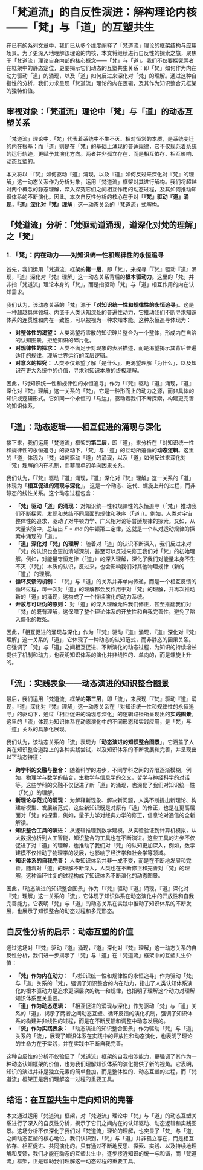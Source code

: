 # 「梵道流」的自反性演进：解构理论内核——「梵」与「道」的互塑共生

在已有的系列文章中，我们已从多个维度阐释了「梵道流」理论的框架结构与应用场景。为了更深入地理解该理论的内核，本文将继续进行自反性的探索之旅，聚焦于「梵道流」理论自身内部的核心概念——「梵」与「道」。我们不仅要探究两者在框架中的静态定位，更要揭示它们动态的互塑共生关系：即「梵」如何作为内在动力驱动「道」的涌现，以及「道」如何反过来深化对「梵」的理解。通过这种自指性的分析，我们力求呈现「梵道流」理论的内在逻辑，及其作为知识整合元框架的独特价值。

## 审视对象：「梵道流」理论中「梵」与「道」的动态互塑关系

「梵道流」理论中，「梵」代表着系统中不生不灭、相对恒常的本质，是系统变迁的内在根基；而「道」则是在「梵」的基础上涌现的普适规律，它不仅规范着系统的运行轨迹，更赋予其演化方向。两者并非孤立存在，而是相互依存、相互影响、动态互塑的。

本文将以「『梵』如何驱动『道』涌现，以及『道』如何反过来深化对『梵』的理解」这一动态关系作为分析对象，运用「梵道流」框架对其进行解构。我们将超越对两个概念的静态理解，深入探究它们之间相互作用的动态过程，及其如何推动知识体系的不断演化。因此，本次自反性分析的核心在于对「**『梵』驱动『道』涌现，『道』深化对『梵』理解**」这一动态关系的「梵道流」式解构。

## 「梵道流」分析：「梵驱动道涌现，道深化对梵的理解」之「梵」

### 1. 「梵」：内在动力——对知识统一性和规律性的永恒追寻

首先，我们运用「梵道流」框架的**第一层**，即「梵」，来探寻「『梵』驱动『道』涌现，『道』深化对『梵』理解」这一动态关系背后的**根本驱动力**。这里的「梵」并非指「梵道流」理论本身的「梵」，而是指驱动「梵」与「道」相互作用的内在认知需求。

我们认为，该动态关系的「梵」源于「**对知识统一性和规律性的永恒追寻**」。这是一种超越具体领域、内嵌于人类认知深处的普遍性动力，它推动我们不断寻求知识体系的连贯性和内在一致性，可以被视为一种求知本能。这种永恒追寻体现为：

*   **对整体性的渴望：** 人类渴望将零散的知识碎片整合为一个整体，形成内在自洽的认知图景，拒绝知识的碎片化。
*   **对规律性的探求：** 人类不满足于对现象的表层描述，而是渴望揭示其背后普遍适用的规律，理解世界运行的深层逻辑。
*   **对意义的探究：** 人类不仅希望了解「是什么」，更渴望理解「为什么」，以及知识在更大系统中的价值，寻求对知识本质的终极理解。

因此，「对知识统一性和规律性的永恒追寻」作为「『梵』驱动『道』涌现，『道』深化对『梵』理解」这一关系的「梵」，它是一种形而上的动力之源，而非具体的知识或逻辑形式。它如同一个永恒的「马达」，驱动着我们不断探索，构建更完善的知识体系。

## 「道」：动态逻辑——相互促进的涌现与深化

接下来，我们运用「梵道流」框架的**第二层**，即「道」，来分析在「对知识统一性和规律性的永恒追寻」的驱动下，「梵」与「道」的互动所遵循的**动态逻辑**。这里的「道」体现为「梵」如何驱动「道」的涌现，以及「道」如何反过来深化对「梵」理解的内在机制，而非简单的单向因果关系。

我们认为，「『梵』驱动『道』涌现，『道』深化对『梵』理解」这一关系的「道」体现为「**相互促进的涌现与深化**」， 这是一个动态、迭代、螺旋上升的过程，而非静态的线性关系。这个动态过程包含：

*   **「梵」驱动「道」的涌现：** 对知识统一性和规律性的永恒追寻（「梵」）推动我们不断探索、发现和总结不同层面的规律和秩序（「道」）。例如，人类对宇宙整体性的追求，驱动了对牛顿力学、广义相对论等普适规律的探索。又如，从大量实验中，总结出 $F=ma$ 的牛顿第二定律，这就是一个从对运动规律的探索中涌现的「道」。
*   **「道」深化对「梵」的理解：** 随着对「道」的认识不断深入，我们反过来对「梵」的认识也会更加清晰深刻，甚至可以反过来修正我们对「梵」的初始理解。例如，对能量守恒定律（「道」）的深入理解，深化了我们对能量本身不生不灭（「梵」）本质的认识，反过来，也会影响我们对其他物理规律（新的「道」）的理解。
*   **循环反馈的机制：** 「梵」与「道」的关系并非单向传递，而是一个相互反馈的循环过程，每一次对「道」的理解都会反作用于对「梵」的理解，并再次推动新的「道」的涌现，这构成了一个持续演化的动力系统。
*   **开放与可证伪的原则：** 对「道」的深入理解允许我们修正，甚至推翻我们对「梵」的既有理解，这保障了整个理论体系的开放性和自我完善性，避免了陷入僵化的教条。

因此，「相互促进的涌现与深化」作为「『梵』驱动『道』涌现，『道』深化对『梵』理解」这一关系的「道」，它体现了一种动态的认知范式，而非静态的因果关系。它强调了「梵」与「道」之间相互促进、不断演化的动态过程，为知识的持续增长提供了机制和动力，也表明知识体系的演化并非线性的、单向的，而是螺旋上升的。

## 「流」：实践表象——动态演进的知识整合图景

最后，我们运用「梵道流」框架的**第三层**，即「流」，来展现「『梵』驱动『道』涌现，『道』深化对『梵』理解」这一动态关系在「对知识统一性和规律性的永恒追寻」的驱动下，通过「相互促进的涌现与深化」的逻辑路径所呈现出的**实践图景**。这里的「流」体现为知识体系在动态演化中的不同形态和实践应用，是「梵」与「道」关系的具象化展现。

我们认为，该动态关系的「流」表现为「**动态演进的知识整合图景**」。它涵盖了人类在知识整合道路上的各种实践尝试，以及知识体系的不断发展和完善，并呈现出以下动态特征：

*   **跨学科的交融与整合：** 随着科学的进步，不同学科之间的界限逐渐模糊，例如，物理学与数学的结合，生物学与信息学的交叉，哲学与神经科学的对话等。这些学科的交融不仅促进了新「道」的涌现，也深化了我们对知识统一性（「梵」）的理解。
*   **新理论与范式的涌现：** 为解释新现象、解决新问题，人类不断提出新理论、构建新模型、发展新范式，这些新知识既是对原有「道」的修正，也是在更高层面对「梵」的探索，例如，量子力学对经典力学的修正，信息论对通信的全新解读。
*   **知识整合工具的演进：** 从逻辑推理到数学建模，从实验验证到计算机模拟，从大数据分析到人工智能，知识整合的工具也在不断演进。这些工具的进步不仅促进了对「道」的理解，也推动了我们对「梵」的认知更加深入，例如，数学建模不仅推动了物理学的发展，也影响了经济学和社会学等领域。
*   **知识体系的自我完善：** 人类知识体系并非一成不变，而是在不断地发展和完善。随着对「道」的理解不断深入，人类也在不断修正和完善对「梵」的理解，这种循环往复的过程构成了知识体系不断演化的动态图景。

因此，「动态演进的知识整合图景」作为「『梵』驱动『道』涌现，『道』深化对『梵』理解」这一关系的「流」，它体现了知识体系在动态演化中的开放性和自我完善能力。它表明「梵」与「道」的动态关系在实践中推动了知识体系的不断发展，也展示了知识整合的动态过程和多元形态。

## 自反性分析的启示：动态互塑的价值

通过这场对「『梵』驱动『道』涌现，『道』深化对『梵』理解」这一动态关系的自反性分析，我们进一步揭示了「梵」与「道」在「梵道流」框架中的互塑共生价值：

*   **「梵」作为内在动力：** 「对知识统一性和规律性的永恒追寻」作为驱动「梵」与「道」关系的「梵」，强调了知识整合的内在动力，指出了人类认知体系演化的根本驱动力是追求更深层次的统一和规律，也指明了理解这个动力对理解知识体系至关重要。
*   **「道」作为动态逻辑：** 「相互促进的涌现与深化」作为驱动「梵」与「道」关系的「道」，揭示了两者之间动态互塑、循环反馈的演化机制，强调了知识体系的构建并非线性的过程，而是在不断反馈和调整中动态发展的。
*   **「流」作为实践表象：** 「动态演进的知识整合图景」作为驱动「梵」与「道」关系的「流」，展现了知识体系在实践中的开放性和动态演化，也表明了理论的生命力在于实践，并在实践中不断自我完善。

这种自反性的分析不仅验证了「梵道流」框架的自我指涉能力，更强调了其作为一种动态认知框架的价值，也为我们理解知识体系的演化提供了新的视角。它表明，知识的演进并非是独立元素的简单叠加，而是整体性的、动态互塑的过程，而「梵道流」框架正是我们理解这一过程的重要工具。

## 结语：在互塑共生中走向知识的完善

本文通过运用「梵道流」框架，对「梵道流」理论中「梵」与「道」的动态互塑关系进行了深入的自反性分析，揭示了它们之间内在的认知驱动、动态逻辑和实践图景。这场分析不仅深化了我们对「梵道流」理论的理解，也突显了「梵」与「道」之间动态互塑的核心地位。我们认识到，「梵」与「道」并非孤立存在，而是相互依存、相互促进、共同演化的。只有通过不断地反思、探索、实践、以及持续地理解和反馈，我们才能在动态的互塑共生中，逐步接近知识的统一与和谐，而「梵道流」框架，正是帮助我们理解这一动态过程的重要工具。
